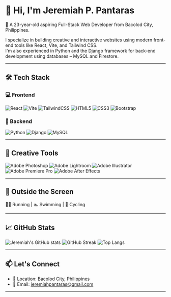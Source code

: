 # 👋 Hi, I'm Jeremiah P. Pantaras

🎯 A 23-year-old aspiring Full-Stack Web Developer from Bacolod City, Philippines.

I specialize in building creative and interactive websites using modern front-end tools like React, Vite, and Tailwind CSS.  
I'm also experienced in Python and the Django framework for back-end development using databases – MySQL and Firestore.

---

## 🛠️ Tech Stack

### 💻 Frontend
![React](https://img.shields.io/badge/-React-61DAFB?logo=react&logoColor=000&style=flat)
![Vite](https://img.shields.io/badge/-Vite-646CFF?logo=vite&logoColor=fff&style=flat)
![TailwindCSS](https://img.shields.io/badge/-TailwindCSS-06B6D4?logo=tailwind-css&logoColor=fff&style=flat)
![HTML5](https://img.shields.io/badge/-HTML5-E34F26?logo=html5&logoColor=fff&style=flat)
![CSS3](https://img.shields.io/badge/-CSS3-1572B6?logo=css3&logoColor=fff&style=flat)
![Bootstrap](https://img.shields.io/badge/-Bootstrap-7952B3?logo=bootstrap&logoColor=fff&style=flat)

### 🧠 Backend
![Python](https://img.shields.io/badge/-Python-3776AB?logo=python&logoColor=fff&style=flat)
![Django](https://img.shields.io/badge/-Django-092E20?logo=django&logoColor=fff&style=flat)
![MySQL](https://img.shields.io/badge/-MySQL-4479A1?logo=mysql&logoColor=fff&style=flat)

---

## 🎨 Creative Tools

![Adobe Photoshop](https://img.shields.io/badge/-Photoshop-31A8FF?logo=adobe-photoshop&logoColor=fff&style=flat)
![Adobe Lightroom](https://img.shields.io/badge/-Lightroom-31A8FF?logo=adobe-lightroom&logoColor=fff&style=flat)
![Adobe Illustrator](https://img.shields.io/badge/-Illustrator-FF9A00?logo=adobe-illustrator&logoColor=fff&style=flat)
![Adobe Premiere Pro](https://img.shields.io/badge/-Premiere%20Pro-9999FF?logo=adobe-premiere-pro&logoColor=fff&style=flat)
![Adobe After Effects](https://img.shields.io/badge/-After%20Effects-9999FF?logo=adobe-after-effects&logoColor=fff&style=flat)

---

## 🌱 Outside the Screen

🏃‍♂️ Running | 🏊 Swimming | 🚴 Cycling

---

## 📈 GitHub Stats

![Jeremiah's GitHub stats](https://github-readme-stats.vercel.app/api?username=Yirmeyahuu&show_icons=true&theme=tokyonight)
![GitHub Streak](https://github-readme-streak-stats.herokuapp.com?user=Yirmeyahuu&theme=tokyonight&date_format=M%20j%5B%2C%20Y%5D)
![Top Langs](https://github-readme-stats.vercel.app/api/top-langs/?username=Yirmeyahuu&layout=compact&theme=tokyonight)


---

## 📫 Let's Connect

- 📍 Location: Bacolod City, Philippines  
- 📧 Email: [jeremiahpantaras@gmail.com](mailto:jeremiahpantaras@gmail.com)

---
